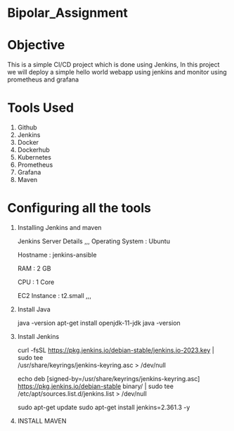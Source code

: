 # Bipolar_Assignment
# Objective

This is a simple CI/CD project which is done using Jenkins, In this project we will deploy a simple hello world webapp using jenkins and monitor using prometheus and grafana

# Tools Used

1. Github
2. Jenkins
3. Docker
4. Dockerhub
5. Kubernetes
6. Prometheus
7. Grafana
8. Maven 

# Configuring all the tools

1. Installing Jenkins and maven
   
   Jenkins Server Details
   ,,,
      Operating System     : Ubuntu
   
      Hostname             : jenkins-ansible
   
      RAM                  : 2 GB
   
      CPU                  : 1 Core
   
      EC2 Instance         : t2.small
   ,,,

 3. Install Java
    
    java -version
    apt-get install openjdk-11-jdk 
    java -version

 4. Install Jenkins

     curl -fsSL https://pkg.jenkins.io/debian-stable/jenkins.io-2023.key | sudo tee \
    /usr/share/keyrings/jenkins-keyring.asc > /dev/null

    echo deb [signed-by=/usr/share/keyrings/jenkins-keyring.asc] \
    https://pkg.jenkins.io/debian-stable binary/ | sudo tee \
    /etc/apt/sources.list.d/jenkins.list > /dev/null

    sudo apt-get update
    sudo apt-get install jenkins=2.361.3 -y

5. INSTALL MAVEN
   
   
